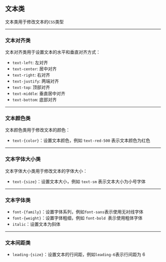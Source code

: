 ## 文本类

文本类用于修改文本的`CSS`类型

***

### 文本对齐类

文本对齐类用于设置文本的水平和垂直对齐方式：

- `text-left`: 左对齐
- `text-center`: 居中对齐
- `text-right`: 右对齐
- `text-justify`: 两端对齐
- `text-top`: 顶部对齐
- `text-middle`: 垂直居中对齐
- `text-bottom`: 底部对齐

***

### 文本颜色类

文本颜色类用于修改文本的颜色：

- `text-{color}`：设置文本颜色，例如 `text-red-500` 表示文本颜色为红色

***

### 文本字体大小类

文本字体大小类用于修改文本的字体大小：

- `text-{size}`：设置文本大小，例如 `text-sm` 表示文本大小为小号字体

***

### 文本字体类

- `font-{family}`：设置字体系列，例如` font-sans `表示使用无衬线字体
- `font-{weight}`：设置字体粗细，例如 `font-bold `表示使用粗体字体
- `italic`：设置文本为斜体

***

### 文本间距类

- `leading-{size}`：设置文本的行间距，例如` leading-6 `表示行间距为 6